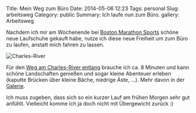 Title: Mein Weg zum Büro
Date: 2014-05-06 12:23
Tags: personal
Slug: arbeitsweg
Category: public
Summary: Ich laufe nun zum Büro.
gallery: Arbeitsweg

Nachdem ich mir am Wochenende bei [Boston Marathon Sports](https://www.marathonsports.com) schöne neue Laufschuhe gekauft habe, nutze ich diese neue Freiheit um zum Büro zu laufen, anstatt mich fahren zu lassen.

![Charles-River]({filename}/images/charles-river.jpg "Blick auf den Charles-River")

Für den [Weg am Charles-River entlang](http://runkeeper.com/user/TieKei/route/3083083) brauche ich ca. 8 Minuten und kann schöne Landschaften genießen und sogar kleine Abenteuer erleben (kaputte Brücken über kleine Bäche, niedrige Äste, ...). Mehr davon in der [Galerie](https://tim-kraemer.de/blog/#gallery-Arbeitsweg).

Ich muss zugeben, dass sich so ein kurzer Lauf am frühen Morgen sehr gut anfühlt. Vielleicht komme ich ja doch nicht mit Übergewicht zurück :)
